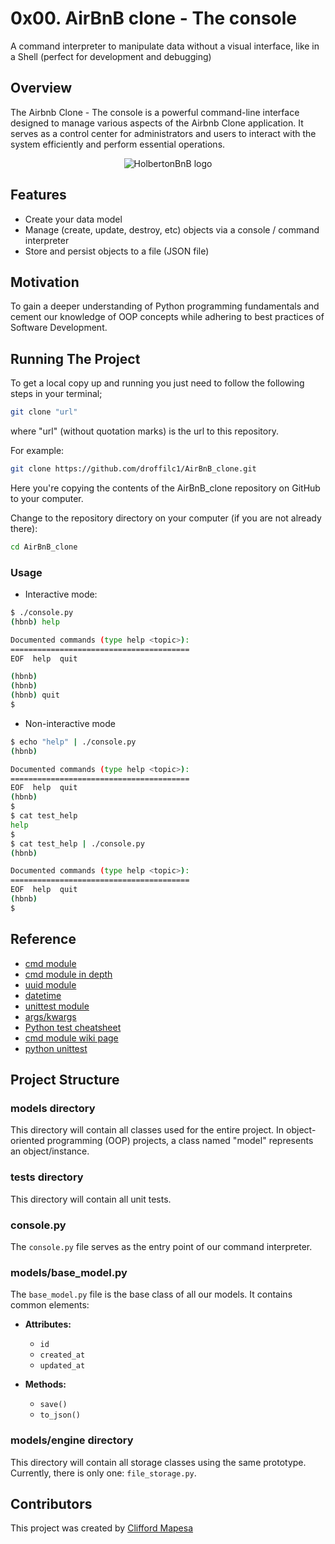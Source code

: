 # 0x00. AirBnB clone - The console
A command interpreter to manipulate data without a visual interface, like in a Shell (perfect for development and debugging)

## Overview
The Airbnb Clone - The console is a powerful command-line interface designed to manage various aspects of the Airbnb Clone application.
It serves as a control center for administrators and users to interact with the system efficiently and perform essential operations.
<p align="center">
  <img src="https://github.com/droffilc1/AirBnB_clone/assets/97587370/cc285c35-367d-4f0d-869e-a5df4b171db3" alt="HolbertonBnB logo">
</p>
 
## Features

- Create your data model
- Manage (create, update, destroy, etc) objects via a console / command interpreter
- Store and persist objects to a file (JSON file)

## Motivation

To gain a deeper understanding of Python programming fundamentals and cement our knowledge of OOP concepts while adhering to best practices of Software Development.

## Running The Project

To get a local copy up and running you just need to follow the following steps in your terminal;
```bash
git clone "url"
```

where "url" (without quotation marks) is the url to this repository.

For example:

```bash
git clone https://github.com/droffilc1/AirBnB_clone.git
```

Here you're copying the contents of the AirBnB_clone repository on GitHub to your computer.

Change to the repository directory on your computer (if you are not already there):

```bash
cd AirBnB_clone
```

### Usage

- Interactive mode:

```bash
$ ./console.py
(hbnb) help

Documented commands (type help <topic>):
========================================
EOF  help  quit

(hbnb) 
(hbnb) 
(hbnb) quit
$
```
- Non-interactive mode

```bash
$ echo "help" | ./console.py
(hbnb)

Documented commands (type help <topic>):
========================================
EOF  help  quit
(hbnb) 
$
$ cat test_help
help
$
$ cat test_help | ./console.py
(hbnb)

Documented commands (type help <topic>):
========================================
EOF  help  quit
(hbnb) 
$
```

## Reference

* [cmd module](https://intranet.alxswe.com/rltoken/8ecCwE6veBmm3Nppw4hz5A)
* [cmd module in depth](https://intranet.alxswe.com/rltoken/uEy4RftSdKypoig9NFTvCg)
* [uuid module](https://intranet.alxswe.com/rltoken/KfL9TqwdI69W6ttG6gTPPQ)
* [datetime](https://intranet.alxswe.com/rltoken/1d8I3jSKgnYAtA1IZfEDpA)
* [unittest module](https://intranet.alxswe.com/rltoken/IlFiMB8UmqBG2CxA0AD3jA)
* [args/kwargs](https://intranet.alxswe.com/rltoken/C_a0EKbtvKdMcwIAuSIZng)
* [Python test cheatsheet](https://intranet.alxswe.com/rltoken/tgNVrKKzlWgS4dfl3mQklw)
* [cmd module wiki page](https://intranet.alxswe.com/rltoken/EvcaH9uTLlauxuw03WnkOQ)
* [python unittest](https://intranet.alxswe.com/rltoken/begh14KQA-3ov29KvD_HvA)

## Project Structure
### models directory
This directory will contain all classes used for the entire project. In object-oriented programming (OOP) projects, a class named "model" represents an object/instance.

### tests directory
This directory will contain all unit tests.

### console.py
The `console.py` file serves as the entry point of our command interpreter.

### models/base_model.py
The `base_model.py` file is the base class of all our models. It contains common elements:

- **Attributes:**
  - `id`
  - `created_at`
  - `updated_at`

- **Methods:**
  - `save()`
  - `to_json()`

### models/engine directory
This directory will contain all storage classes using the same prototype. Currently, there is only one: `file_storage.py`.

## Contributors

This project was created by [Clifford Mapesa](https://www.github.com/droffilc1)


